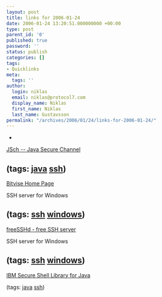 ```yaml
---
layout: post
title: links for 2006-01-24
date: 2006-01-24 13:20:51.000000000 +00:00
type: post
parent_id: '0'
published: true
password: ''
status: publish
categories: []
tags:
- Quicklinks
meta:
  tags: ''
author:
  login: niklas
  email: niklas@protocol7.com
  display_name: Niklas
  first_name: Niklas
  last_name: Gustavsson
permalink: "/archives/2006/01/24/links-for-2006-01-24/"
---
```

- 
[JSch -- Java Secure Channel](http://www.jcraft.com/jsch/)

(tags: [java](http://del.icio.us/protocol7/java) [ssh](http://del.icio.us/protocol7/ssh))
- 
[Bitvise Home Page](http://www.bitvise.com/?)

SSH server for Windows

(tags: [ssh](http://del.icio.us/protocol7/ssh) [windows](http://del.icio.us/protocol7/windows))
- 
[freeSSHd - free SSH server](http://freesshd.com/?)

SSH server for Windows

(tags: [ssh](http://del.icio.us/protocol7/ssh) [windows](http://del.icio.us/protocol7/windows))
- 
[IBM Secure Shell Library for Java](http://www.alphaworks.ibm.com/tech/sshlite?open&S_TACT=105AGX59&S_CMP=GR&ca=dgr-jw22awsshlite)

(tags: [java](http://del.icio.us/protocol7/java) [ssh](http://del.icio.us/protocol7/ssh))
